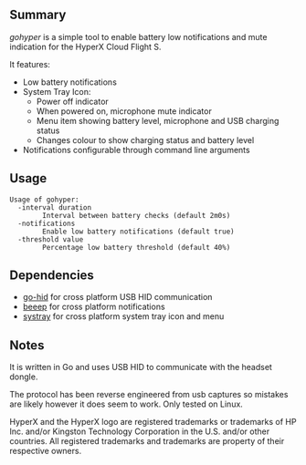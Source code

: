 ## Summary

*gohyper* is a simple tool to enable battery low notifications and mute indication for the HyperX Cloud Flight S.

It features:

* Low battery notifications
* System Tray Icon:
  * Power off indicator
  * When powered on, microphone mute indicator
  * Menu item showing battery level, microphone and USB charging status
  * Changes colour to show charging status and battery level
* Notifications configurable through command line arguments

## Usage

```
Usage of gohyper:
  -interval duration
        Interval between battery checks (default 2m0s)
  -notifications
        Enable low battery notifications (default true)
  -threshold value
        Percentage low battery threshold (default 40%)

```
## Dependencies

* [go-hid](https://github.com/sstallion/go-hid) for cross platform USB HID communication
* [beeep](https://github.com/gen2brain/beeep) for cross platform notifications
* [systray](github.com/getlantern/systray) for cross platform system tray icon and menu


## Notes

It is written in Go and uses USB HID to communicate with the headset dongle.

The protocol has been reverse engineered from usb captures so mistakes are likely however it does seem to work. Only tested on Linux.

HyperX and the HyperX logo are registered trademarks or trademarks of HP Inc. and/or Kingston Technology Corporation in the U.S. and/or other countries. All registered trademarks and trademarks are property of their respective owners. 
